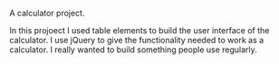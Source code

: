A calculator project.

In this projoect I used table elements to build the user interface of the calculator.
I use jQuery to give the functionality needed to work as a calculator. 
I really wanted to build something people use regularly.


